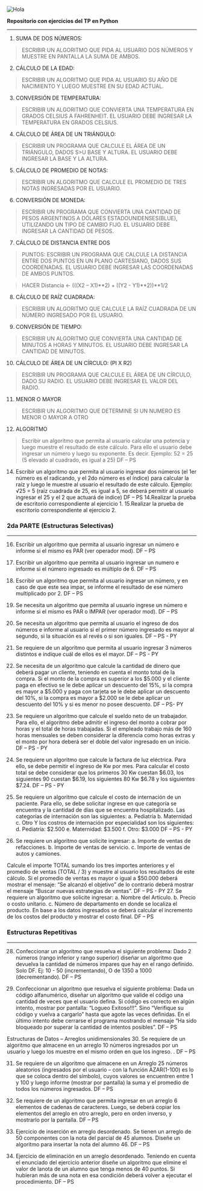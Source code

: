 ![Hola](https://img.shields.io/badge/Maximiliano_Joyce-Tecnicas_de_Programacion_Tp-blue)

**Repositorio con ejercicios del TP en Python**

---

1. SUMA DE DOS NÚMEROS:


>ESCRIBIR UN ALGORITMO QUE PIDA AL USUARIO DOS NÚMEROS Y MUESTRE
>EN PANTALLA LA SUMA DE AMBOS.


2. CÁLCULO DE LA EDAD:

>ESCRIBIR UN ALGORITMO QUE PIDA AL USUARIO SU AÑO DE NACIMIENTO Y
>LUEGO MUESTRE EN SU EDAD ACTUAL.

3. CONVERSIÓN DE TEMPERATURA:

>ESCRIBIR UN ALGORITMO QUE CONVIERTA UNA TEMPERATURA EN GRADOS
>CELSIUS A FAHRENHEIT. EL USUARIO DEBE INGRESAR LA TEMPERATURA
>EN GRADOS CELSIUS.

4. CÁLCULO DE ÁREA DE UN TRIÁNGULO:

>ESCRIBIR UN PROGRAMA QUE CALCULE EL ÁREA DE UN TRIÁNGULO, DADOS
S>U BASE Y ALTURA. EL USUARIO DEBE INGRESAR LA BASE Y LA ALTURA.

5. CÁLCULO DE PROMEDIO DE
NOTAS:

>ESCRIBIR UN ALGORITMO QUE CALCULE EL PROMEDIO DE TRES NOTAS INGRESADAS POR
>EL USUARIO.

6. CONVERSIÓN DE MONEDA:

>ESCRIBIR UN PROGRAMA QUE CONVIERTA UNA CANTIDAD DE PESOS ARGENTINOS
>A DÓLARES ESTADOUNIDENSES(BLUE), UTILIZANDO UN TIPO DE CAMBIO FIJO. EL
>USUARIO DEBE INGRESAR LA CANTIDAD DE PESOS.

7. CÁLCULO DE DISTANCIA ENTRE DOS
>PUNTOS:
>ESCRIBIR UN PROGRAMA QUE CALCULE LA DISTANCIA ENTRE DOS PUNTOS EN UN PLANO CARTESIANO,
>DADOS SUS COORDENADAS. EL USUARIO DEBE INGRESAR LAS COORDENADAS DE AMBOS PUNTOS.

>HACER Distancia <- (((X2 – X1)**2) + ((Y2 - Y1)**2))**1/2

8. CÁLCULO DE RAÍZ CUADRADA:

>ESCRIBIR UN ALGORITMO QUE CALCULE LA RAÍZ CUADRADA DE
>UN NÚMERO INGRESADO POR EL USUARIO.

9. CONVERSIÓN DE TIEMPO:

>ESCRIBIR UN ALGORITMO QUE CONVIERTA UNA CANTIDAD DE MINUTOS A HORAS Y
>MINUTOS. EL USUARIO DEBE INGRESAR LA CANTIDAD DE MINUTOS.

10. CÁLCULO DE ÁREA DE UN CÍRCULO:
(PI X R2)

>ESCRIBIR UN PROGRAMA QUE CALCULE EL ÁREA DE UN CÍRCULO, DADO SU
>RADIO. EL USUARIO DEBE INGRESAR EL VALOR DEL RADIO.

11. MENOR O MAYOR

>ESCRIBIR UN ALGORITMO QUE DETERMINE SI UN NUMERO ES MENOR O
>MAYOR A OTRO

12. ALGORITMO
>Escribir un algoritmo que permita al usuario calcular una potencia y luego muestre el resultado de este
>cálculo. Para ello el usuario debe ingresar un número y luego su exponente. Es decir. Ejemplo: 52 = 25 (5
>elevado al cuadrado, es igual a 25) DF – PS

14. Escribir un algoritmo que permita al usuario ingresar dos números (el 1er número es el radicando, y el 2do
número es el índice) para calcular la raíz y luego le muestre al usuario el resultado de este cálculo. Ejemplo:
√25 = 5 (raíz cuadrada de 25, es igual a 5, se deberá permitir al usuario ingresar el 25 y el 2 que actuará de
indice) DF – PS
14.Realizar la prueba de escritorio correspondiente al ejercicio 1.
15.Realizar la prueba de escritorio correspondiente al ejercicio 2.

### 2da PARTE (Estructuras Selectivas)
---

16. Escribir un algoritmo que permita al usuario ingresar un número e informe si el mismo es PAR (ver operador
mod). DF – PS

17. Escribir un algoritmo que permita al usuario ingresar un numero e informe si el número ingresado es múltiplo
de 6. DF – PS

18. Escribir un algoritmo que permita al usuario ingresar un número, y en caso de que este sea impar, se informe
el resultado de ese número multiplicado por 2. DF – PS

19. Se necesita un algoritmo que permita al usuario ingrese un número e informe si el mismo es PAR o IMPAR
(ver operador mod). DF – PS

20. Se necesita un algoritmo que permita al usuario el ingreso de dos números e informe al usuario si el primer
número ingresado es mayor al segundo, si la situación es al revés o si son iguales. DF – PS - PY
21. Se requiere de un algoritmo que permita al usuario ingresar 3 números distintos e indique cuál de ellos es
el mayor. DF – PS - PY

22. Se necesita de un algoritmo que calcule la cantidad de dinero que deberá pagar un cliente, teniendo en
cuenta el monto total de la compra. Si el monto de la compra es superior a los $5.000 y el cliente paga en
efectivo se le debe aplicar un descuento del 15%, si la compra es mayor a $5.000 y paga con tarjeta se le
debe aplicar un descuento del 10%, si la compra es mayor a $2.000 se le debe aplicar un descuento del
10% y si es menor no posee descuento. DF – PS- PY

23. Se requiere un algoritmo que calcule el sueldo neto de un trabajador. Para ello, el algoritmo debe admitir el
ingreso del monto a cobrar por horas y el total de horas trabajadas. Si el empleado trabajo más de 160 horas
mensuales se deben considerar la diferencia como horas extras y el monto por hora deberá ser el doble del
valor ingresado en un inicio. DF – PS - PY

24. Se requiere un algoritmo que calcule la factura de luz eléctrica. Para ello, se debe permitir el ingreso de Kw
por mes. Para calcular el costo total se debe considerar que los primeros 30 Kw cuestan $6.03, los siguientes
90 cuestan $6.19, los siguientes 80 Kw $6.78 y los siguientes $7.24. DF – PS - PY

25. Se requiere un algoritmo que calcule el costo de internación de un paciente. Para ello, se debe solicitar
ingrese en que categoría se encuentra y la cantidad de días que se encuentra hospitalizado. Las categorías
de internación son las siguientes:
a. Pediatría
b. Maternidad
c. Otro
Y los costros de internación por especialidad son los siguientes:
d. Pediatría: $2.500
e. Maternidad: $3.500
f. Otro: $3.000
DF – PS - PY

26. Se requiere un algoritmo que solicite ingresar:
a. Importe de ventas de refacciones.
b. Importe de ventas de servicio.
c. Importe de ventas de autos y camiones.


Calcule el importe TOTAL sumando los tres importes anteriores y el promedio de ventas (TOTAL / 3) y
muestre al usuario los resultados de este cálculo. Si el promedio de ventas es mayor o igual a $50.000
deberá mostrar el mensaje: “Se alcanzó el objetivo” de lo contrario deberá mostrar el mensaje “Buscar
nuevas estrategias de ventas”. DF – PS - PY
27. Se requiere un algoritmo que solicite ingresar:
a. Nombre del Artículo.
b. Precio o costo unitario.
c. Número de departamento en donde se localiza el producto.
En base a los datos ingresados se deberá calcular el incremento de los costos del producto y mostrar el
costo final. DF – PS


### Estructuras Repetitivas
---

28. Confeccionar un algoritmo que resuelva el siguiente problema: Dado 2 números (rango inferior y rango
superior) diseñar un algoritmo que devuelva la cantidad de números impares que hay en el rango definido.
Solo DF. Ej: 10 - 50 (incrementando), O de 1350 a 1000 (decrementando). DF – PS

29. Confeccionar un algoritmo que resuelva el siguiente problema: Dada un código alfanumérico, diseñar un
algoritmo que valide el código una cantidad de veces que el usuario defina. Si código es correcto en algún
intento, mostrar por pantalla: “Logueo Exitoso!!!”. Sino “Verifique su código y vuelva a cargarlo” hasta que
agote las veces definidas. En el último intento debe cerrarse el programa mostrando el mensaje “Ha sido
bloqueado por superar la cantidad de intentos posibles”. DF – PS

Estructuras de Datos – Arreglos unidimensionales
30. Se requiere de un algoritmo que almacene en un arreglo 10 números ingresados por un usuario y luego los
muestre en el mismo orden en que los ingreso. . DF – PS

31. Se requiere de un algoritmo que almacene en un Arreglo 25 números aleatorios (ingresados por el usuario
– con la función AZAR(1-100) es lo que se coloca dentro del símbolo), cuyos valores se encuentren entre 1
y 100 y luego informe (mostrar por pantalla) la suma y el promedio de todos los números ingresados. DF –
PS

32. Se requiere de un algoritmo que permita ingresar en un arreglo 6 elementos de cadenas de caracteres.
Luego, se deberá copiar los elementos del arreglo en otro arreglo, pero en orden inverso, y mostrarlo por la
pantalla. DF – PS

33. Ejercicio de inserción en arreglo desordenado. Se tienen un arreglo de 50 componentes con la nota del
parcial de 45 alumnos. Diseñe un algoritmo para insertar la nota del alumno 46. DF – PS

34. Ejercicio de eliminación en un arreglo desordenado. Teniendo en cuenta el enunciado del ejercicio anterior
diseñe un algoritmo que elimine el valor de lanota de un alumno que tenga menos de 40 puntos. Si hubieran
más de una nota en esa condición deberá volver a ejecutar el procedimiento. DF – PS
